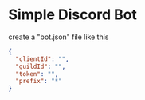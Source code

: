 # Simple Discord Bot

create a "bot.json" file like this
```json
{
  "clientId": "",
  "guildId": "",
  "token": "",
  "prefix": "*"
}
```
